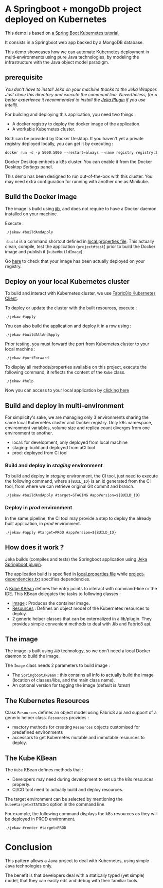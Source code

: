 # A Springboot + mongoDb project deployed on Kubernetes

This demo is based on [a Spring Boot Kubernetes tutorial](https://learnk8s.io/spring-boot-kubernetes-guide),

It consists in a Springboot web app backed by a MongoDB database.

This demo showcases how we can automate Kubernetes deployment in multi-environments using 
pure Java technologies, by modeling the infrastructure with the Java object model paradigm.


## prerequisite

*You don't have to install Jeka on your machine thanks to the Jeka Wrapper. 
Just clone this directory and execute the command line.
Nevertheless, for a better experience it recommended to install the [Jeka Plugin](https://plugins.jetbrains.com/plugin/13489-jeka) 
if you use Intellij.*

For building and deploying this application, you need two things :
- A docker registry to deploy the docker image of the application.
- A workable Kubernetes cluster.

Both can be provided by Docker Desktop. If you haven't yet a private registry deployed locally, 
you can get it by executing :
```shell
docker run -d -p 5000:5000 --restart=always --name registry registry:2
```

Docker Desktop embeds a k8s cluster. You can enable it from the Docker Desktop *Settings* panel.

This demo has been designed to run out-of-the-box with this cluster. 
You may need extra configuration for running with another one as Minikube.

## Build the Docker image

The image is build using [jib](https://github.com/GoogleContainerTools/jib/tree/master/jib-core), and does not require 
to have a Docker daemon installed on your machine.

Execute :
```shell
./jekaw #buildAndApply
```
`:build` is a command shortcut defined in [local.properties file](jeka/local.properties). This actually clean, compile, test the
application (`project#test`) prior to build the Docker image and publish it (`kube#buildImage`).

Go [here](http://localhost:5000/v2/knote-java/tags/list) to check that your image has been actually deployed on your registry.

## Deploy on your local Kubernetes cluster

To build and interact with Kubernetes cluster, we use [Fabric8io Kubernetes Client](https://github.com/fabric8io/kubernetes-client).

To deploy or update the cluster with the built resources, execute : 
```shell
./jekaw #apply
```

You can also build the application and deploy it in a row using :
```shell
./jekaw #buildAllAndApply
```

Prior testing, you must forward the port from Kubernetes cluster to your local machine :
```shell
./jekaw #portForward
```

To display all methods/properties available on this project, execute the following command, 
it reflects the content of the `Kube` class.
```shell
./jekaw #help
```

Now you can access to your local application by [clicking here](http://localhost:8080/)

## Build and deploy in multi-environment

For simplicity's sake, we are managing only 3 environments sharing the same local Kubernetes cluster and Docker registry.
Only k8s namespace, environment variables, volume size and replica count diverges from one environment to another.
- local: for development, only deployed from local machine
- staging: build and deployed from aCI tool
- prod: deployed from CI tool

### Build and deploy in *staging* environment

To build and deploy in *staging* environment, the CI tool, just need to execute 
the following command, where `${BUIL_ID}` is an id generated from the CI tool, from where 
we can retrieve original Git commit and branch.
```
./jekaw #buildAndApply #target=STAGING #appVersion=${BUILD_ID}
```

### Deploy in *prod* environment

In the same pipeline, the CI tool may provide a step to deploy the already
built application, in *prod* environment.

```
./jekaw #apply #target=PROD #appVersion=${BUILD_ID}
```


## How does it work ?

Jeka builds (compiles and tests) the Springboot application using [Jeka Springboot 
plugin](https://github.com/jeka-dev/jeka/tree/master/plugins/dev.jeka.plugins.springboot).

The application build is specified in [local.properties file](jeka/local.properties) while
[project-dependencies.txt](jeka/project-dependencies.txt) specifies dependencies.

A [Kube KBean](jeka/def/kube/Kube.java) defines the entry points to interact with command-line 
or the IDE. This KBean delegates the tasks to following classes :
- [Image](jeka/def/kube/Image.java) : Produces the container image.
- [Resources](jeka//def/kube/Resources.java) : Defines an object model of the Kubernetes resources to deploy.
- 2 generic helper classes that can be externalized in a lib/plugin. They provides simple convenient methods to deal with Jib and Fabric8 api.


## The image

The image is built using *Jib* technology, so we don't need a local Docker daemon to build the image.

The `Ìmage` class needs 2 parameters to build image :
- The `SpringbootJkBean` : this contains all info to actually build the image (location of classes/libs, and the main class name).
- An optional version for tagging the image (default is *latest*)


## The Kubernetes Resources

Class `Resources` defines an object model using Fabric8 api and support of a generic helper class.
`Resources` provides :
- mactory methods for creating `Resources` objects customised for predefined environments
- accessors to get Kubernetes mutable and immutable resources to deploy. 

## The Kube KBean

The `Kube` KBean defines methods that :
- Developers may need during development to set up the k8s resources properly.
- CI/CD tool need to actually build and deploy resources.

The target environment can be selected by mentioning the `kube#target=STATGING` option in the command line. 

For example, the following command displays the k8s resources as they will be deployed in PROD environment.
```shell
./jekaw #render #target=PROD
```

# Conclusion

This pattern allows a Java project to deal with Kubernetes, using simple Java technologies only.

The benefit is that developers deal with a statically typed (yet simple) model, that they can easily edit and debug 
with their familiar tools.










